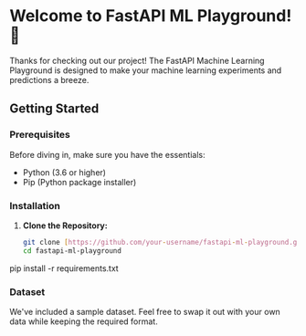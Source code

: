 # Welcome to FastAPI ML Playground! 🚀

Thanks for checking out our project! The FastAPI Machine Learning Playground is designed to make your machine learning experiments and predictions a breeze.

## Getting Started

### Prerequisites

Before diving in, make sure you have the essentials:

- Python (3.6 or higher)
- Pip (Python package installer)

### Installation

1. **Clone the Repository:**

   ```bash
   git clone [https://github.com/your-username/fastapi-ml-playground.git](https://github.com/osman-haider/Fastapi-Traning-Prediction.git)
   cd fastapi-ml-playground
pip install -r requirements.txt

### Dataset

We've included a sample dataset. Feel free to swap it out with your own data while keeping the required format.
